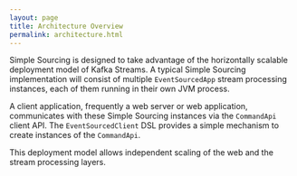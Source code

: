 ```yaml
---
layout: page
title: Architecture Overview
permalink: architecture.html
---
```


Simple Sourcing is designed to take advantage of the horizontally scalable deployment model of Kafka Streams. A typical Simple Sourcing implementation will consist of multiple `EventSourcedApp` stream processing instances, each of them running in their own JVM process.

A client application, frequently a web server or web application, communicates with these Simple Sourcing instances via the `CommandApi` client API. The `EventSourcedClient` DSL provides a simple mechanism to create instances of the `CommandApi`.

This deployment model allows independent scaling of the web and the stream processing layers.